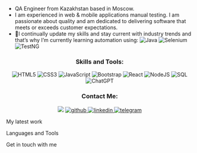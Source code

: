- QA Engineer from Kazakhstan based in Moscow.
- I am experienced in web & mobile applications manual testing. I am passionate about quality and am dedicated to delivering software that meets or exceeds customer expectations. 
- 🌱I continually update my skills and stay current with industry trends and that’s why I’m currently learning automation using:
![Java](https://img.shields.io/badge/java-%2320232a.svg?style=for-the-badge&logo=java&logoColor=%2361DAFB)
![Selenium](https://img.shields.io/badge/Selenium-007ACC?style=for-the-badge&logo=selenium&logoColor=white)
![TestNG](https://img.shields.io/badge/TestNG-%23FF9900.svg?style=for-the-badge&logo=amazon-aws&logoColor=white)

<h3 align="center">Skills and Tools:</h3>
<div align="center">
  
![HTML5](https://img.shields.io/badge/html5-%23E34F26.svg?style=for-the-badge&logo=html5&logoColor=white)
![CSS3](https://img.shields.io/badge/css3-%231572B6.svg?style=for-the-badge&logo=css3&logoColor=white)
![JavaScript](https://img.shields.io/badge/javascript-%23323330.svg?style=for-the-badge&logo=javascript&logoColor=%23F7DF1E)
![Bootstrap](https://img.shields.io/badge/bootstrap-%23563D7C.svg?style=for-the-badge&logo=bootstrap&logoColor=white)
![React](https://img.shields.io/badge/react-%2320232a.svg?style=for-the-badge&logo=react&logoColor=%2361DAFB)
![NodeJS](https://img.shields.io/badge/node.js-6DA55F?style=for-the-badge&logo=node.js&logoColor=white)
![SQL](https://img.shields.io/badge/SQL-%234ea94b.svg?style=for-the-badge&logo=sql&logoColor=white)
![ChatGPT](https://img.shields.io/badge/chatGPT-74aa9c?style=for-the-badge&logo=openai&logoColor=white)
</div>

<h3 align="center">Contact Me:</h3>

<div align="center">


 
<a href="mailto:olyayevtyunina@gmail.com">
<img src="https://img.shields.io/badge/Gmail-D14836?style=for-the-badge&logo=gmail&logoColor=white"/></a>
<a href="https://github.com/OlgaQAworld" target="_blank">
<img src=https://img.shields.io/badge/github-%2324292e.svg?&style=for-the-badge&logo=github&logoColor=white alt=github />
</a>
<a href="https://www.linkedin.com/in/olga-yevtyunina-a3a81057/" target="_blank">
<img src=https://img.shields.io/badge/linkedin-%231E77B5.svg?&style=for-the-badge&logo=linkedin&logoColor=white alt=linkedin  />
</a>  
<a href="https://t.me/OlyaYevtyunina" target="_blank">
<img src=https://img.shields.io/badge/telegram-%231E77B5.svg?&style=for-the-badge&logo=telegram&logoColor=white alt=telegram  />
</a> 
</div>

 



My latest work

Languages and Tools

Get in touch with me
